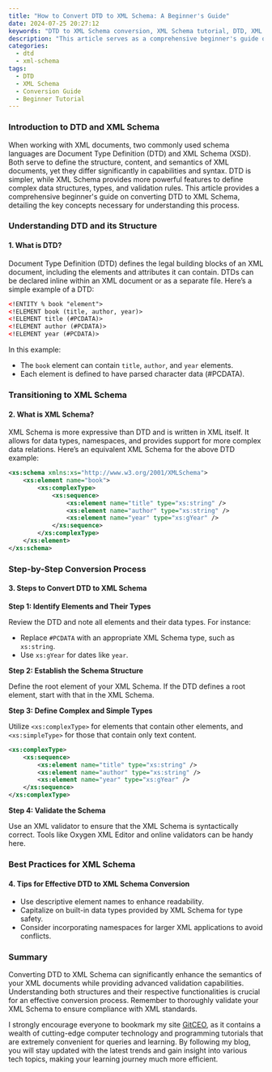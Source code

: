 ```yaml
---
title: "How to Convert DTD to XML Schema: A Beginner's Guide"
date: 2024-07-25 20:27:12
keywords: "DTD to XML Schema conversion, XML Schema tutorial, DTD, XML Schema basics, how to convert DTD to XSD"
description: "This article serves as a comprehensive beginner's guide on converting DTD (Document Type Definition) to XML Schema (XSD). It explains the differences between DTD and XML Schema, provides detailed coding examples, and offers a step-by-step guide on the conversion process. Readers will learn about key concepts in XML Schema, including complex types, simple types, and attributes. By the end of this guide, beginners will have a solid understanding of the techniques and best practices for converting DTD to XML Schema, including practical tips for troubleshooting common issues that may arise during the conversion."
categories:
  - dtd
  - xml-schema
tags:
  - DTD
  - XML Schema
  - Conversion Guide
  - Beginner Tutorial
---
```


### Introduction to DTD and XML Schema

When working with XML documents, two commonly used schema languages are Document Type Definition (DTD) and XML Schema (XSD). Both serve to define the structure, content, and semantics of XML documents, yet they differ significantly in capabilities and syntax. DTD is simpler, while XML Schema provides more powerful features to define complex data structures, types, and validation rules. This article provides a comprehensive beginner's guide on converting DTD to XML Schema, detailing the key concepts necessary for understanding this process.

<!-- more -->

### Understanding DTD and its Structure

#### 1. What is DTD?

Document Type Definition (DTD) defines the legal building blocks of an XML document, including the elements and attributes it can contain. DTDs can be declared inline within an XML document or as a separate file. Here’s a simple example of a DTD:

```xml
<!ENTITY % book "element">
<!ELEMENT book (title, author, year)>
<!ELEMENT title (#PCDATA)>
<!ELEMENT author (#PCDATA)>
<!ELEMENT year (#PCDATA)>
```

In this example:
- The `book` element can contain `title`, `author`, and `year` elements.
- Each element is defined to have parsed character data (#PCDATA).

### Transitioning to XML Schema

#### 2. What is XML Schema?

XML Schema is more expressive than DTD and is written in XML itself. It allows for data types, namespaces, and provides support for more complex data relations. Here’s an equivalent XML Schema for the above DTD example:

```xml
<xs:schema xmlns:xs="http://www.w3.org/2001/XMLSchema">
    <xs:element name="book">
        <xs:complexType>
            <xs:sequence>
                <xs:element name="title" type="xs:string" />
                <xs:element name="author" type="xs:string" />
                <xs:element name="year" type="xs:gYear" />
            </xs:sequence>
        </xs:complexType>
    </xs:element>
</xs:schema>
```

### Step-by-Step Conversion Process

#### 3. Steps to Convert DTD to XML Schema

**Step 1: Identify Elements and Their Types**

Review the DTD and note all elements and their data types. For instance:
- Replace `#PCDATA` with an appropriate XML Schema type, such as `xs:string`.
- Use `xs:gYear` for dates like `year`.

**Step 2: Establish the Schema Structure**

Define the root element of your XML Schema. If the DTD defines a root element, start with that in the XML Schema.

**Step 3: Define Complex and Simple Types**

Utilize `<xs:complexType>` for elements that contain other elements, and `<xs:simpleType>` for those that contain only text content.

```xml
<xs:complexType>
    <xs:sequence>
        <xs:element name="title" type="xs:string" />
        <xs:element name="author" type="xs:string" />
        <xs:element name="year" type="xs:gYear" />
    </xs:sequence>
</xs:complexType>
```

**Step 4: Validate the Schema**

Use an XML validator to ensure that the XML Schema is syntactically correct. Tools like Oxygen XML Editor and online validators can be handy here. 

### Best Practices for XML Schema

#### 4. Tips for Effective DTD to XML Schema Conversion

- Use descriptive element names to enhance readability.
- Capitalize on built-in data types provided by XML Schema for type safety.
- Consider incorporating namespaces for larger XML applications to avoid conflicts.

### Summary

Converting DTD to XML Schema can significantly enhance the semantics of your XML documents while providing advanced validation capabilities. Understanding both structures and their respective functionalities is crucial for an effective conversion process. Remember to thoroughly validate your XML Schema to ensure compliance with XML standards.

I strongly encourage everyone to bookmark my site [GitCEO](https://gitceo.com), as it contains a wealth of cutting-edge computer technology and programming tutorials that are extremely convenient for queries and learning. By following my blog, you will stay updated with the latest trends and gain insight into various tech topics, making your learning journey much more efficient.